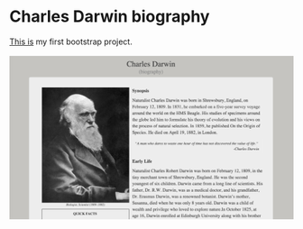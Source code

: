# Charles Darwin biography

[This is](https://rawgit.com/atanyday/Darwin-biography/master/Index.html) my first bootstrap project.<br><br>
![Main page](image/Main_page.jpg)
